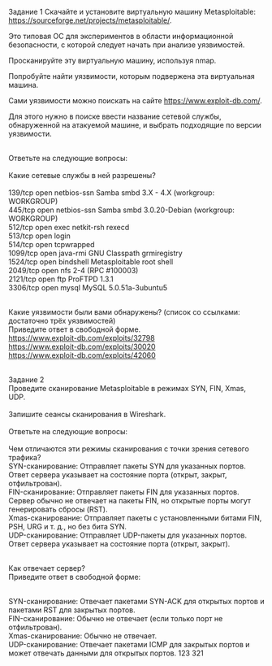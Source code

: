 Задание 1
Скачайте и установите виртуальную машину Metasploitable: https://sourceforge.net/projects/metasploitable/.

Это типовая ОС для экспериментов в области информационной безопасности, с которой следует начать при анализе уязвимостей.

Просканируйте эту виртуальную машину, используя nmap.

Попробуйте найти уязвимости, которым подвержена эта виртуальная машина.

Сами уязвимости можно поискать на сайте https://www.exploit-db.com/.

Для этого нужно в поиске ввести название сетевой службы, обнаруженной на атакуемой машине, и выбрать подходящие по версии уязвимости.

<br>Ответьте на следующие вопросы:
<br>
<br>Какие сетевые службы в ней разрешены?
<br>
<br>139/tcp  open  netbios-ssn Samba smbd 3.X - 4.X (workgroup: WORKGROUP)
<br>445/tcp  open  netbios-ssn Samba smbd 3.0.20-Debian (workgroup: WORKGROUP)
<br>512/tcp  open  exec        netkit-rsh rexecd
<br>513/tcp  open  login
<br>514/tcp  open  tcpwrapped
<br>1099/tcp open  java-rmi    GNU Classpath grmiregistry
<br>1524/tcp open  bindshell   Metasploitable root shell
<br>2049/tcp open  nfs         2-4 (RPC #100003)
<br>2121/tcp open  ftp         ProFTPD 1.3.1
<br>3306/tcp open  mysql       MySQL 5.0.51a-3ubuntu5

<br>Какие уязвимости были вами обнаружены? (список со ссылками: достаточно трёх уязвимостей)
<br>Приведите ответ в свободной форме.
<br>https://www.exploit-db.com/exploits/32798
<br>https://www.exploit-db.com/exploits/30020
<br>https://www.exploit-db.com/exploits/42060

<br>Задание 2
<br>Проведите сканирование Metasploitable в режимах SYN, FIN, Xmas, UDP.
<br>
<br>Запишите сеансы сканирования в Wireshark.
<br>
<br>Ответьте на следующие вопросы:
<br>
<br>Чем отличаются эти режимы сканирования с точки зрения сетевого трафика?
 <br>SYN-сканирование: Отправляет пакеты SYN для указанных портов. Ответ сервера указывает на состояние порта (открыт, закрыт, отфильтрован).
 <br>FIN-сканирование: Отправляет пакеты FIN для указанных портов. Сервер обычно не отвечает на пакеты FIN, но открытые порты могут генерировать сбросы (RST).
 <br>Xmas-сканирование: Отправляет пакеты с установленными битами FIN, PSH, URG и т. д., но без бита SYN.
 <br>UDP-сканирование: Отправляет UDP-пакеты для указанных портов. Ответ сервера указывает на состояние порта (открыт, закрыт).

<br>Как отвечает сервер?
<br>Приведите ответ в свободной форме: 
 
 <br>SYN-сканирование: Отвечает пакетами SYN-ACK для открытых портов и пакетами RST для закрытых портов.
 <br>FIN-сканирование: Обычно не отвечает (если только порт не отфильтрован).
 <br>Xmas-сканирование: Обычно не отвечает.
 <br>UDP-сканирование: Отвечает пакетами ICMP для закрытых портов и может отвечать данными для открытых портов.
123
321

